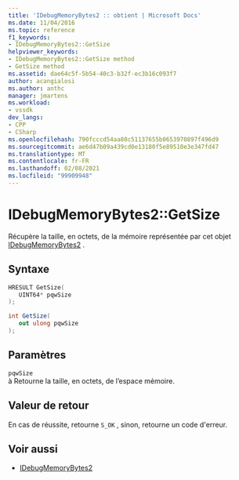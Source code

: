 ```yaml
---
title: 'IDebugMemoryBytes2 :: obtient | Microsoft Docs'
ms.date: 11/04/2016
ms.topic: reference
f1_keywords:
- IDebugMemoryBytes2::GetSize
helpviewer_keywords:
- IDebugMemoryBytes2::GetSize method
- GetSize method
ms.assetid: dae64c5f-5b54-40c3-b32f-ec3b16c093f7
author: acangialosi
ms.author: anthc
manager: jmartens
ms.workload:
- vssdk
dev_langs:
- CPP
- CSharp
ms.openlocfilehash: 790fcccd54aa80c51137655b0653970897f496d9
ms.sourcegitcommit: ae6d47b09a439cd0e13180f5e89510e3e347fd47
ms.translationtype: MT
ms.contentlocale: fr-FR
ms.lasthandoff: 02/08/2021
ms.locfileid: "99909948"
---
```

# <a name="idebugmemorybytes2getsize"></a>IDebugMemoryBytes2::GetSize
Récupère la taille, en octets, de la mémoire représentée par cet objet [IDebugMemoryBytes2](../../../extensibility/debugger/reference/idebugmemorybytes2.md) .

## <a name="syntax"></a>Syntaxe

```cpp
HRESULT GetSize( 
   UINT64* pqwSize
);
```

```csharp
int GetSize(
   out ulong pqwSize
);
```

## <a name="parameters"></a>Paramètres
`pqwSize`\
à Retourne la taille, en octets, de l’espace mémoire.

## <a name="return-value"></a>Valeur de retour
 En cas de réussite, retourne `S_OK` , sinon, retourne un code d'erreur.

## <a name="see-also"></a>Voir aussi
- [IDebugMemoryBytes2](../../../extensibility/debugger/reference/idebugmemorybytes2.md)
